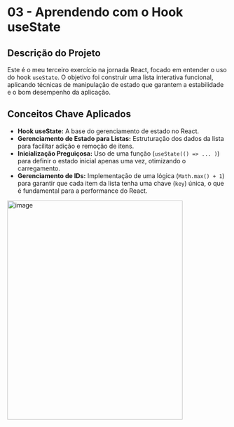 # 03 - Aprendendo com o Hook useState

## Descrição do Projeto
Este é o meu terceiro exercício na jornada React, focado em entender o uso do hook `useState`. O objetivo foi construir uma lista interativa funcional, aplicando técnicas de manipulação de estado que garantem a estabilidade e o bom desempenho da aplicação.

## Conceitos Chave Aplicados
* **Hook useState:** A base do gerenciamento de estado no React.
* **Gerenciamento de Estado para Listas:** Estruturação dos dados da lista para facilitar adição e remoção de itens.
* **Inicialização Preguiçosa:** Uso de uma função (`useState(() => ... )`) para definir o estado inicial apenas uma vez, otimizando o carregamento.
* **Gerenciamento de IDs:** Implementação de uma lógica (`Math.max() + 1`) para garantir que cada item da lista tenha uma chave (`key`) única, o que é fundamental para a performance do React.

<img width="400" height="500" alt="image" src="https://github.com/user-attachments/assets/3447ff1c-3f7f-4317-ab39-cdc6aa4d5204" />


